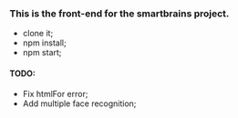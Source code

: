 ### This is the front-end for the smartbrains project.

- clone it;
- npm install;
- npm start;

#### TODO:
- Fix htmlFor error;
- Add multiple face recognition;